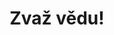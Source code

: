 ---
title: Zvaž vědu!
layout: home

events: "5"
speakers: "40+"
participants: "750+"
ambasadors: "40+"
organizers: "30+"
---